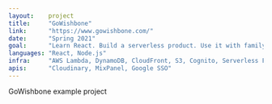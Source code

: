 ```yaml
---
layout:    project
title:     "GoWishbone"
link:      "https://www.gowishbone.com/"
date:      "Spring 2021"
goal:      "Learn React. Build a serverless product. Use it with family and friends."
languages: "React, Node.js"
infra:     "AWS Lambda, DynamoDB, CloudFront, S3, Cognito, Serverless Framework"
apis:      "Cloudinary, MixPanel, Google SSO"
---
```


GoWishbone example project
